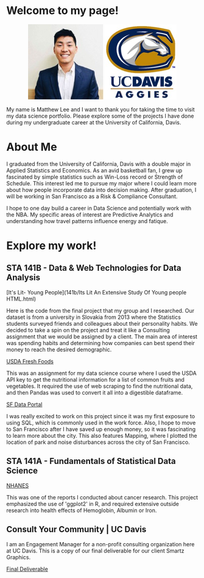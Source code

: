 
# Welcome to my page! 

<p align="center">
  
  <img src="/headshot.jpg">
  <img src="/aggies.jpg">
</p>


My name is Matthew Lee and I want to thank you for taking the time to visit my data science portfolio. Please explore some of the projects I have done during my undergraduate career at the University of California, Davis. 


# About Me
I graduated from the University of California, Davis with a double major in Applied Statistics and Economics. As an avid basketball fan, I grew up fascinated by simple statistics such as Win-Loss record or Strength of Schedule. This interest led me to pursue my major where I could learn more about how people incorporate data into decision making. After graduation, I will be working in San Francisco as a Risk & Compliance Consultant. 

I hope to one day build a career in Data Science and potentially work with the NBA. My specific areas of interest are Predictive Analytics and understanding how travel patterns influence energy and fatique.

# Explore my work!
## STA 141B - Data & Web Technologies for Data Analysis

[It's Lit- Young People](141b/Its Lit An Extensive Study Of Young people HTML.html)

Here is the code from the final project that my group and I researched. Our dataset is from a university in Slovakia from 2013 where the Statistics students surveyed friends and colleagues about their personality habits. We decided to take a spin on the project and treat it like a Consulting assignment that we would be assigned by a client. The main area of interest was spending habits and determining how companies can best spend their money to reach the desired demographic. 

[USDA Fresh Foods](141b/assignment4+Matthew+Lee.html) 

This was an assignment for my data science course where I used the USDA API key to get the nutritional information for a list of common fruits and vegetables. It required the use of web scraping to find the nutritional data, and then Pandas was used to convert it all into a digestible dataframe. 

[SF Data Portal](141b/assignment6+Matthew_Lee.html)

I was really excited to work on this project since it was my first exposure to using SQL, which is commonly used in the work force. Also, I hope to move to San Francisco after I have saved up enough money, so it was fascinating to learn more about the city. This also features Mapping, where I plotted the location of park and noise disturbances across the city of San Francisco. 


## STA 141A - Fundamentals of Statistical Data Science

[NHANES](141a/141a+hw+2.html) 

This was one of the reports I conducted about cancer research. This project emphasized the use of 'ggplot2' in R, and required extensive outside research into health effects of Hemoglobin, Albumin or Iron. 


## Consult Your Community | UC Davis
I am an Engagement Manager for a non-profit consulting organization here at UC Davis. This is a copy of our final deliverable for our client Smartz Graphics. 

[Final Deliverable](FINAL_cyc.pdf)
